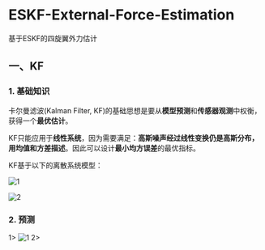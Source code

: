# ESKF-External-Force-Estimation

基于ESKF的四旋翼外力估计

## 一、KF

### 1. 基础知识

卡尔曼滤波(Kalman Filter, KF)的基础思想是要从**模型预测**和**传感器观测**中权衡，获得一个**最优估计**。

KF只能应用于**线性系统**，因为需要满足：**高斯噪声经过线性变换仍是高斯分布，用均值和方差描述**。因此可以设计**最小均方误差**的最优指标。

KF基于以下的离散系统模型：

![1](https://latex.codecogs.com/png.image?\dpi{133}&space;x_{k+1}=F_{x}\cdot&space;x_{k}&plus;F_{u}\cdot(u_{k}&plus;\eta_{k}))
  
![2](https://latex.codecogs.com/png.image?\dpi{133}&space;z_{k}=H\cdot&space;x_{k}&plus;\nu_{k})

### 2. 预测

1> ![1](https://latex.codecogs.com/png.image?\dpi{133}&space;x_{k+1}=F_{x}\cdot&space;x_{k}&plus;F_{u}\cdot(u_{k}&plus;\eta_{k}))
2> 



